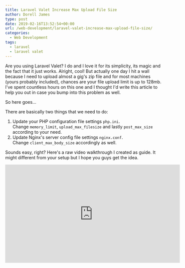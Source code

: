 ```yaml
---
title: Laravel Valet Increase Max Upload File Size
author: Dorell James
type: post
date: 2019-02-16T13:52:54+00:00
url: /web-development/laravel-valet-increase-max-upload-file-size/
categories:
  - Web Development
tags:
  - laravel
  - laravel valet
---
```


Are you using Laravel Valet? I do and I love it for its simplicity, its magic and the fact that it just works. Alright, cool! But actually one day I hit a wall because I need to upload almost a gig's zip file and for most machines (yours probably included), chances are your file upload limit is up to 128mb. I've spent countless hours on this one and I thought I'd write this article to help you out in case you bump into this problem as well.

So here goes...

There are basically two things that we need to do:

1. Update your PHP configuration file settings `php.ini`. Change `memory_limit`, `upload_max_filesize` and lastly `post_max_size` according to your need.
2. Update Nginx's server config file settings `nginx.conf`. Change `client_max_body_size` accordingly as well.

Sounds easy, right? Here's a raw video walkthrough I created as guide. It might different from your setup but I hope you guys get the idea.

<iframe width="560" height="315" src="https://www.youtube.com/embed/P0tmGl9v3NE" frameborder="0" allow="accelerometer; autoplay; encrypted-media; gyroscope; picture-in-picture" allowfullscreen></iframe>
